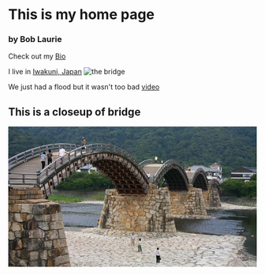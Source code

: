 # This is my home page
### by Bob Laurie  
Check out my [Bio](bio "It is really me")

I live in [Iwakuni, Japan](https://www.mcasiwakuni.marines.mil/)
![the bridge](https://www.japan-guide.com/g17/740/6177_03.jpg "Kintai bridge is cool")

We just had a flood but it wasn't too bad
[video](https://youtu.be/SPg2zikKVu0)

## This is a closeup of bridge  

![bridge](kintai-close.jpg)
